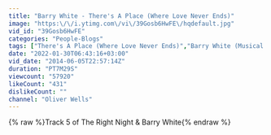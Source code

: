 ```yaml
---
title: "Barry White - There's A Place (Where Love Never Ends)"
image: "https:\/\/i.ytimg.com\/vi\/39Gosb6HwFE\/hqdefault.jpg"
vid_id: "39Gosb6HwFE"
categories: "People-Blogs"
tags: ["There's A Place (Where Love Never Ends)","Barry White (Musical Artist)"]
date: "2022-01-30T06:43:16+03:00"
vid_date: "2014-06-05T22:57:14Z"
duration: "PT7M29S"
viewcount: "57920"
likeCount: "431"
dislikeCount: ""
channel: "Oliver Wells"
---
```

{% raw %}Track 5 of The Right Night &amp; Barry White{% endraw %}
